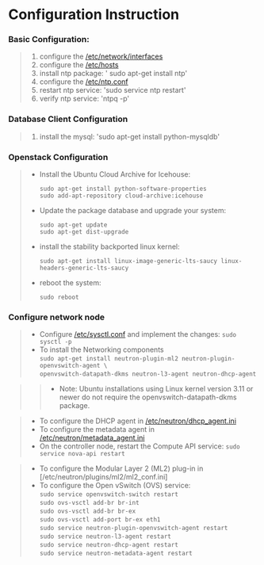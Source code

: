 # Configuration Instruction

### Basic Configuration:

> 1. configure the [/etc/network/interfaces](interfaces)  
> 2. configure the [/etc/hosts](hosts)  
> 3. install ntp package: ' sudo apt-get install ntp'  
> 4. configure the [/etc/ntp.conf](ntp.conf)  
> 5. restart ntp service: 'sudo service ntp restart'  
> 6. verify ntp service: 'ntpq -p'  

### Database Client Configuration

> 1. install the mysql: 'sudo apt-get install python-mysqldb'  

### Openstack Configuration

> + Install the Ubuntu Cloud Archive for Icehouse:
>
>     `sudo apt-get install python-software-properties`  
>     `sudo add-apt-repository cloud-archive:icehouse`    
>
> + Update the package database and upgrade your system:
>
>      `sudo apt-get update`  
>      `sudo apt-get dist-upgrade`  
> 
> + install the stability backported linux kernel:
>
>      `sudo apt-get install linux-image-generic-lts-saucy linux-headers-generic-lts-saucy`  
>
> + reboot the system:  
>
>      `sudo reboot`  
>

### Configure network node

> + Configure [/etc/sysctl.conf](sysctl.conf) and implement the changes: 
>      `sudo sysctl -p`  
> + To install the Networking components  
>      `sudo apt-get install neutron-plugin-ml2 neutron-plugin-openvswitch-agent \`  
>      `openvswitch-datapath-dkms neutron-l3-agent neutron-dhcp-agent`  

>> + Note: Ubuntu installations using Linux kernel version 3.11 or newer do not require the openvswitch-datapath-dkms package.  

> + To configure the DHCP agent in [/etc/neutron/dhcp_agent.ini](dhcp_agent.ini)  
> + To configure the metadata agent in [ /etc/neutron/metadata_agent.ini](metadata_agent.ini)  
> + On the controller node, restart the Compute API service:
>      `sudo service nova-api restart`  

> + To configure the Modular Layer 2 (ML2) plug-in in [/etc/neutron/plugins/ml2/ml2_conf.ini]
> + To configure the Open vSwitch (OVS) service:  
>      `sudo service openvswitch-switch restart`  
>      `sudo ovs-vsctl add-br br-int`  
>      `sudo ovs-vsctl add-br br-ex`  
>      `sudo ovs-vsctl add-port br-ex eth1`  
>      `sudo service neutron-plugin-openvswitch-agent restart`  
>      `sudo service neutron-l3-agent restart`  
>      `sudo service neutron-dhcp-agent restart`  
>      `sudo service neutron-metadata-agent restart`  


